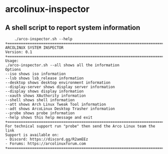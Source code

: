 # arcolinux-inspector
## A shell script to report system information

        ./arco-inspector.sh --help
    +========================================================================+  
    ARCOLINUX SYSTEM INSPECTOR  
    Version: 0.1  
    +========================================================================+  
    Usage:  
    ./arco-inspector.sh --all shows all the information  
    Options  
    --iso shows iso information  
    --lsb shows lsb_release information  
    --desktop shows desktop environment information  
    --display-server shows display server information  
    --display shows display information  
    --xauth shows XAuthority information  
    --shell shows shell information  
    --att shows Arch Linux Tweak Tool information  
    --adt shows ArcoLinux Desktop Trasher information  
    --probe shows probe information  
    --help shows this help message and exit  
    +========================================================================+  
    For technical support run "probe" then send the Arco Linux team the link  
    Support is available on:  
    - Discord: https://discord.gg/R2amEEz  
    - Forums: https://arcolinuxforum.com  
    +========================================================================+
